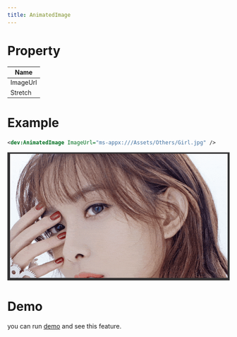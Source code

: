 ```yaml
---
title: AnimatedImage
---
```


# Property

|Name|
|-|
|ImageUrl|
|Stretch|

# Example

```xml
<dev:AnimatedImage ImageUrl="ms-appx:///Assets/Others/Girl.jpg" />
```

![DevWinUI](https://raw.githubusercontent.com/ghost1372/DevWinUI-Resources/refs/heads/main/DevWinUI-Docs/AnimatedImage.gif)

# Demo
you can run [demo](https://github.com/Ghost1372/DevWinUI) and see this feature.

